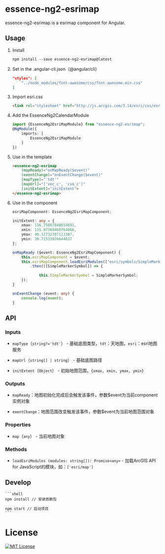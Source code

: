 # essence-ng2-esrimap

essence-ng2-esrimap is a esrimap component for Angular.

## Usage

1. Install

	```shell
	npm install --save essence-ng2-esrimap@latest
	```

2. Set in the .angular-cli.json（@angular/cli）

	```json
    "styles": [
        "../node_modules/font-awesome/css/font-awesome.min.css"
    ]
	```
	
3. Import esri.css

	```html
	<link rel="stylesheet" href="http://js.arcgis.com/3.14/esri/css/esri.css">
	```

4. Add the EssenceNg2CalendarModule

	```typescript
	import {EssenceNg2EsriMapModule} from "essence-ng2-esrimap";
	@NgModule({
	    imports: [
	        EssenceNg2EsriMapModule
	    ]
	})
	```

5. Use in the template

	```html
	<essence-ng2-esrimap
		(mapReady)="onMapReady($event)"
		(exentChange)="onExentChange($event)"
		[mapType]="'tdt'"
		[mapUrl]="['vec_c', 'cva_c']"
		[initExtent]="initExtent">
	</essence-ng2-esrimap>
	```

6. Use in the component

	```typescript
	esriMapComponent: EssenceNg2EsriMapComponent;

    initExtent: any = {
        xmax: 116.75667048654691,
        xmin: 115.97389460764066,
        ymax: 40.12732707113387,
        ymin: 39.71533976644637
    };

    onMapReady ($event: EssenceNg2EsriMapComponent) {
        this.esriMapComponent = $event;
        this.esriMapComponent.loadEsriModules(["esri/symbols/SimpleMarkerSymbol"])
            .then(([SimpleMarkerSymbol]) => {
            
                this.SimpleMarkerSymbol = SimpleMarkerSymbol;
        });
    }
    
    onExentChange (event: any) {
        console.log(event);
    }
	```

## API

### Inputs

- `mapType`（`string?='tdt'`） - 基础底图类型，`tdt`：天地图，`esri`：esri地图服务

- `mapUrl`（`string[] | string`） - 基础底图路径

- `initExtent`（`Object`） - 初始地图范围，`{xmax, xmin, ymax, ymin}`

### Outputs

- `mapReady`：地图初始化完成后会触发该事件，参数$event为当前component实例对象

- `exentChange`：地图范围改变触发该事件，参数$event为当前地图范围对象

### Properties

- `map`（`any`） - 当前地图对象

### Methods

- `loadEsriModules (modules: string[]): Promise<any>` - 加载ArcGIS API for JavaScript的模块，如：`['esri/map']`

## Develop

	```shell
	npm install // 安装依赖包
	
	npm start // 启动项目
	```

# License

[![MIT License](https://img.shields.io/badge/license-MIT-blue.svg?style=flat)](/LICENSE)
